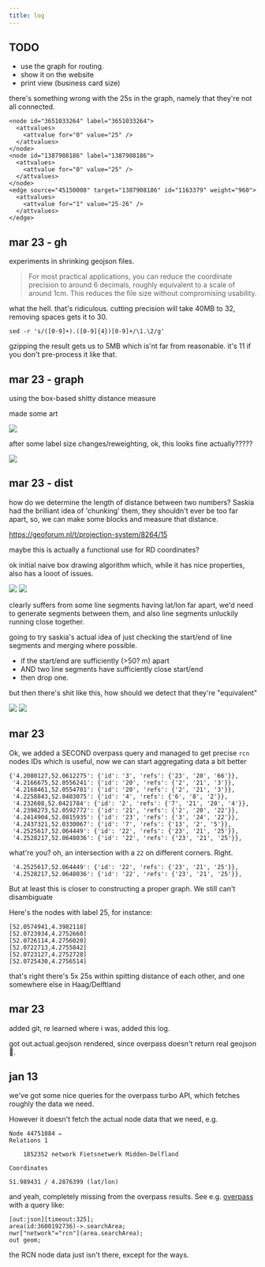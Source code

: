 ```yaml
---
title: log
---
```


## TODO

- use the graph for routing.
- show it on the website
- print view (business card size)

there's something wrong with the 25s in the graph, namely that they're not all connected.

```
<node id="3651033264" label="3651033264">
  <attvalues>
    <attvalue for="0" value="25" />
  </attvalues>
</node>
<node id="1387908186" label="1387908186">
  <attvalues>
    <attvalue for="0" value="25" />
  </attvalues>
</node>
<edge source="45150008" target="1387908186" id="1163379" weight="960">
  <attvalues>
    <attvalue for="1" value="25-26" />
  </attvalues>
</edge>
```



## mar 23 - gh

experiments in shrinking geojson files.

> For most practical applications, you can reduce the coordinate precision to around 6 decimals, roughly equivalent to a scale of around 1cm. This reduces the file size without compromising usability.

what the hell. that's ridiculous. cutting precision will take 40MB to 32, removing spaces gets it to 30.

```
sed -r 's/([0-9]+).([0-9]{4})[0-9]+/\1.\2/g'
```

gzipping the result gets us to 5MB which is'nt far from reasonable. it's 11 if you don't pre-process it like that.


## mar 23 - graph

using the box-based shitty distance measure

made some art

![](./images/graph.png)

after some label size changes/reweighting, ok, this looks fine actually?????

![](./images/graph-ok.png)

## mar 23 - dist

how do we determine the length of distance between two numbers? Saskia had the brilliant idea of 'chunking' them, they shouldn't ever be too far apart, so, we can make some blocks and measure that distance.

https://geoforum.nl/t/projection-system/8264/15

maybe this is actually a functional use for RD coordinates?

ok initial naive box drawing algorithm which, while it has nice properties, also has a looot of issues.

![](./images/a.png)
![](./images/b.png)

clearly suffers from some line segments having lat/lon far apart, we'd need to
generate segments between them, and also line segments unluckily running close
together.

going to try saskia's actual idea of just checking the start/end of line segments and merging where possible.

- if the start/end are sufficiently (>50? m) apart
- AND two line segments have sufficiently close start/end
- then drop one.

but then there's shit like this, how should we detect that they're "equivalent"

![](./images/osm-1.png)
![](./images/osm-2.png)

## mar 23

Ok, we added a SECOND overpass query and managed to get precise `rcn` nodes IDs which is useful, now we can start aggregating data a bit better

```
{'4.2080127,52.0612275': {'id': '3', 'refs': {'23', '20', '66'}},
 '4.2166675,52.0556241': {'id': '20', 'refs': {'2', '21', '3'}},
 '4.2168461,52.0554781': {'id': '20', 'refs': {'2', '21', '3'}},
 '4.2258843,52.0403075': {'id': '4', 'refs': {'6', '8', '2'}},
 '4.232608,52.0421784': {'id': '2', 'refs': {'7', '21', '20', '4'}},
 '4.2398273,52.0592772': {'id': '21', 'refs': {'2', '20', '22'}},
 '4.2414904,52.0815935': {'id': '23', 'refs': {'3', '24', '22'}},
 '4.2437321,52.0330067': {'id': '7', 'refs': {'13', '2', '5'}},
 '4.2525617,52.064449': {'id': '22', 'refs': {'23', '21', '25'}},
 '4.2528217,52.0648036': {'id': '22', 'refs': {'23', '21', '25'}},
```

what're you? oh, an intersection with a `22` on different corners. Right.

```
 '4.2525617,52.064449': {'id': '22', 'refs': {'23', '21', '25'}},
 '4.2528217,52.0648036': {'id': '22', 'refs': {'23', '21', '25'}},
```

But at least this is closer to constructing a proper graph. We still can't disambiguate

Here's the nodes with label 25, for instance:

```
[52.0574941,4.3982118]
[52.0723934,4.2752660]
[52.0726114,4.2756020]
[52.0722713,4.2755842]
[52.0723127,4.2752728]
[52.0725430,4.2756514]
```

that's right there's 5x 25s within spitting distance of each other, and one somewhere else in Haag/Delftland



## mar 23

added git, re learned where i was, added this log.

got out.actual.geojson rendered, since overpass doesn't return real geojson :shrug:.

## jan 13

we've got some nice queries for the overpass turbo API, which fetches roughly the data we need.

However it doesn't fetch the actual node data that we need, e.g.

```
Node 44751084 ✏
Relations 1

    1852352 network Fietsnetwerk Midden-Delfland

Coordinates

51.989431 / 4.2876399 (lat/lon)
```

and yeah, completely missing from the overpass results.
See e.g. [overpass](https://overpass-turbo.eu/) with a query like:

```
[out:json][timeout:325];
area(id:3600192736)->.searchArea;
nwr["network"="rcn"](area.searchArea);
out geom;
```

the RCN node data just isn't there, except for the ways.
